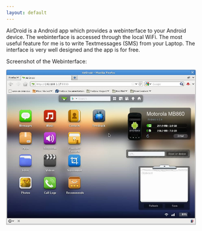 ```yaml
---
layout: default
---
```


AirDroid is a Android app which provides a webinterface to your Android device. The webinterface is accessed through the local WiFi. The most useful feature for me is to write Textmessages (SMS) from your Laptop. The interface is very well designed and the app is for free.

Screenshot of the Webinterface:

![](/assets/img/posts/airdroid-webinterface.jpg)
